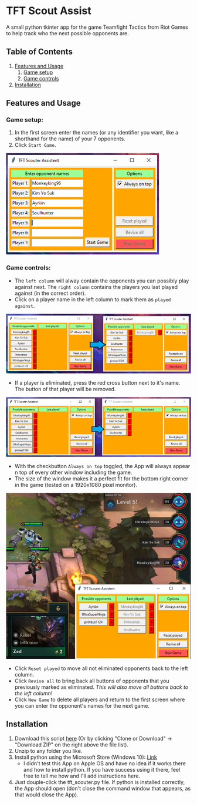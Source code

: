 TFT Scout Assist
================

A small python tkinter app for the game Teamfight Tactics from Riot Games to help track who the next possible opponents are.

## Table of Contents
1. [Features and Usage](#features)
	1. [Game setup](#setup)
	2. [Game controls](#controls)
2. [Installation](#installation)

## <a name="features"></a>Features and Usage

### <a name="setup"></a>Game setup:
1. In the first screen enter the names (or any identifier you want, like a shorthand for the name) of your 7 opponents.
2. Click `Start Game`.

![Setup game](./res/Scouter_GameSetup.PNG)

### <a name="controls"></a>Game controls:
- The `left column` will alway contain the opponents you can possibly play against next. The `right column` contains the players you last played against (in the correct order).
- Click on a player name in the left column to mark them as `played against`.

![Mark player as played](./res/click_to_played.PNG)

- If a player is eliminated, press the red cross button next to it's name. The button of that player will be removed.

![Player eliminated from the game](./res/kill_player.PNG)

- With the checkbutton `Always on top` toggled, the App will always appear n top of every other window including the game.
- The size of the window makes it a perfect fit for the bottom right corner in the game (tested on a 1920x1080 pixel monitor).

![Perfect fit in bottom right corner](./res/perfect_fit.PNG)

- Click `Reset played` to move all not eliminated opponents back to the left column.
- Click `Revive all` to bring back all buttons of opponents that you previously marked as eliminated. *This will also move all buttons back to the left column!*
- Click `New Game` to delete all players and return to the first screen where you can enter the opponent's names for the next game.

## <a name="installation"></a>Installation

1. Download this script  [here](https://github.com/Kahitar/TFTScoutAssist/archive/master.zip) (Or by clicking "Clone or Download" -> "Download ZIP" on the right above the file list).
2. Unzip to any folder you like.
3. Install python using the Microsoft Store (Windows 10): [Link](https://www.microsoft.com/store/productId/9NJ46SX7X90P)
	- I didn't test this App on Apple OS and have no idea if it works there and how to install python. If you have success using it there, feel free to tell me how and I'll add instructions here.
4. Just douple-click the tft_scouter.py file. If python is installed correctly, the App should open (don't close the command window that appears, as that would close the App).
